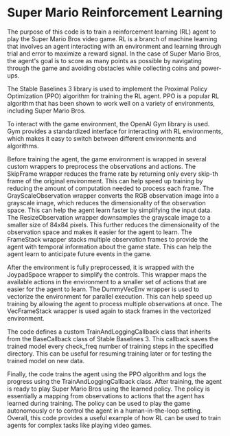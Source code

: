 # Super Mario Reinforcement Learning
 The purpose of this code is to train a reinforcement learning (RL) agent to play the Super Mario Bros video game. RL is a branch of machine learning that involves an agent interacting with an environment and learning through trial and error to maximize a reward signal. In the case of Super Mario Bros, the agent's goal is to score as many points as possible by navigating through the game and avoiding obstacles while collecting coins and power-ups.

The Stable Baselines 3 library is used to implement the Proximal Policy Optimization (PPO) algorithm for training the RL agent. PPO is a popular RL algorithm that has been shown to work well on a variety of environments, including Super Mario Bros.

To interact with the game environment, the OpenAI Gym library is used. Gym provides a standardized interface for interacting with RL environments, which makes it easy to switch between different environments and algorithms.

Before training the agent, the game environment is wrapped in several custom wrappers to preprocess the observations and actions. The SkipFrame wrapper reduces the frame rate by returning only every skip-th frame of the original environment. This can help speed up training by reducing the amount of computation needed to process each frame. The GrayScaleObservation wrapper converts the RGB observation image into a grayscale image, which reduces the dimensionality of the observation space. This can help the agent learn faster by simplifying the input data. The ResizeObservation wrapper downsamples the grayscale image to a smaller size of 84x84 pixels. This further reduces the dimensionality of the observation space and makes it easier for the agent to learn. The FrameStack wrapper stacks multiple observation frames to provide the agent with temporal information about the game state. This can help the agent learn to anticipate future events in the game.

After the environment is fully preprocessed, it is wrapped with the JoypadSpace wrapper to simplify the controls. This wrapper maps the available actions in the environment to a smaller set of actions that are easier for the agent to learn. The DummyVecEnv wrapper is used to vectorize the environment for parallel execution. This can help speed up training by allowing the agent to process multiple observations at once. The VecFrameStack wrapper is used again to stack frames in the vectorized environment.

The code defines a custom TrainAndLoggingCallback class that inherits from the BaseCallback class of Stable Baselines 3. This callback saves the trained model every check_freq number of training steps in the specified directory. This can be useful for resuming training later or for testing the trained model on new data.

Finally, the code trains the agent using the PPO algorithm and logs the progress using the TrainAndLoggingCallback class. After training, the agent is ready to play Super Mario Bros using the learned policy. The policy is essentially a mapping from observations to actions that the agent has learned during training. The policy can be used to play the game autonomously or to control the agent in a human-in-the-loop setting. Overall, this code provides a useful example of how RL can be used to train agents for complex tasks like playing video games.

